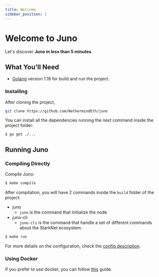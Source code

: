 ```yaml
---
title: Welcome
sidebar_position: 1
---
```


# Welcome to Juno

Let's discover **Juno in less than 5 minutes**.

## What You'll Need

- [Golang](https://go.dev/doc/install) version 1.18 for build and run the project.

### Installing

After cloning the project,

```bash
git clone https://github.com/NethermindEth/juno
```

You can install all the dependencies running the next command inside the project folder:

```bash
$ go get ./...
```

## Running Juno

### Compiling Directly

Compile Juno:

```bash
$ make compile
```

After compilation, you will have 2 commands inside the `build` folder of the project:

- juno
    - `juno` is the command that initialize the node
- juno-cli
    - `juno-cli` is the command that handle a set of different commands about the StarkNet ecosystem.

```bash
$ make run
```

For more details on the configuration, check the [config description](./running/config.mdx). 

### Using Docker

If you prefer to use docker, you can follow [this](./running/docker.mdx) guide.